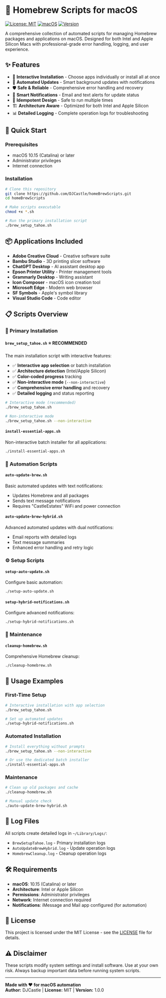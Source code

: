 # 🍺 Homebrew Scripts for macOS

[![License: MIT](https://img.shields.io/badge/License-MIT-yellow.svg)](https://opensource.org/licenses/MIT)
[![macOS](https://img.shields.io/badge/macOS-10.15%2B-blue.svg)](https://www.apple.com/macos/)
[![Version](https://img.shields.io/badge/version-1.0.0-green.svg)](https://github.com/DJCastle/homeBrewScripts/releases)

A comprehensive collection of automated scripts for managing Homebrew packages and applications on macOS. Designed for both Intel and Apple Silicon Macs with professional-grade error handling, logging, and user experience.

## ✨ Features

- 🎯 **Interactive Installation** - Choose apps individually or install all at once
- 🤖 **Automated Updates** - Smart background updates with notifications
- 🛡️ **Safe & Reliable** - Comprehensive error handling and recovery
- 📱 **Smart Notifications** - Email and text alerts for update status
- 🔄 **Idempotent Design** - Safe to run multiple times
- 🏗️ **Architecture Aware** - Optimized for both Intel and Apple Silicon
- 📊 **Detailed Logging** - Complete operation logs for troubleshooting

## 🚀 Quick Start

### Prerequisites

- macOS 10.15 (Catalina) or later
- Administrator privileges
- Internet connection

### Installation

```bash
# Clone this repository
git clone https://github.com/DJCastle/homeBrewScripts.git
cd homeBrewScripts

# Make scripts executable
chmod +x *.sh

# Run the primary installation script
./brew_setup_tahoe.sh
```

## 📦 Applications Included

- **Adobe Creative Cloud** - Creative software suite
- **Bambu Studio** - 3D printing slicer software
- **ChatGPT Desktop** - AI assistant desktop app
- **Epson Printer Utility** - Printer management tools
- **Grammarly Desktop** - Writing assistant
- **Icon Composer** - macOS icon creation tool
- **Microsoft Edge** - Modern web browser
- **SF Symbols** - Apple's symbol library
- **Visual Studio Code** - Code editor

## 📋 Scripts Overview

### 🎯 Primary Installation

#### `brew_setup_tahoe.sh` ⭐ **RECOMMENDED**

The main installation script with interactive features:

- ✅ **Interactive app selection** or batch installation
- ✅ **Architecture detection** (Intel/Apple Silicon)
- ✅ **Color-coded progress** tracking
- ✅ **Non-interactive mode** (`--non-interactive`)
- ✅ **Comprehensive error handling** and recovery
- ✅ **Detailed logging** and status reporting

```bash
# Interactive mode (recommended)
./brew_setup_tahoe.sh

# Non-interactive mode
./brew_setup_tahoe.sh --non-interactive
```

#### `install-essential-apps.sh`

Non-interactive batch installer for all applications:

```bash
./install-essential-apps.sh
```

### 🤖 Automation Scripts

#### `auto-update-brew.sh`

Basic automated updates with text notifications:

- Updates Homebrew and all packages
- Sends text message notifications
- Requires "CastleEstates" WiFi and power connection

#### `auto-update-brew-hybrid.sh`

Advanced automated updates with dual notifications:

- Email reports with detailed logs
- Text message summaries
- Enhanced error handling and retry logic

### ⚙️ Setup Scripts

#### `setup-auto-update.sh`

Configure basic automation:

```bash
./setup-auto-update.sh
```

#### `setup-hybrid-notifications.sh`

Configure advanced notifications:

```bash
./setup-hybrid-notifications.sh
```

### 🧹 Maintenance

#### `cleanup-homebrew.sh`

Comprehensive Homebrew cleanup:

```bash
./cleanup-homebrew.sh
```

## 🔧 Usage Examples

### First-Time Setup

```bash
# Interactive installation with app selection
./brew_setup_tahoe.sh

# Set up automated updates
./setup-hybrid-notifications.sh
```

### Automated Installation

```bash
# Install everything without prompts
./brew_setup_tahoe.sh --non-interactive

# Or use the dedicated batch installer
./install-essential-apps.sh
```

### Maintenance

```bash
# Clean up old packages and cache
./cleanup-homebrew.sh

# Manual update check
./auto-update-brew-hybrid.sh
```

## 📁 Log Files

All scripts create detailed logs in `~/Library/Logs/`:

- `BrewSetupTahoe.log` - Primary installation logs
- `AutoUpdateBrewHybrid.log` - Update operation logs
- `HomebrewCleanup.log` - Cleanup operation logs

## 🛠️ Requirements

- **macOS**: 10.15 (Catalina) or later
- **Architecture**: Intel or Apple Silicon
- **Permissions**: Administrator privileges
- **Network**: Internet connection required
- **Notifications**: iMessage and Mail app configured (for automation)

## 📄 License

This project is licensed under the MIT License - see the [LICENSE](LICENSE) file for details.

## ⚠️ Disclaimer

These scripts modify system settings and install software. Use at your own risk. Always backup important data before running system scripts.

---

**Made with ❤️ for macOS automation**  
**Author:** DJCastle | **License:** MIT | **Version:** 1.0.0
